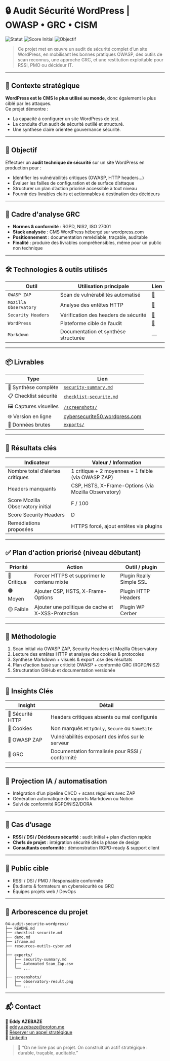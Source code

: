 # 🔒 Audit Sécurité WordPress | OWASP • GRC • CISM

![Statut](https://img.shields.io/badge/statut-finalisé-brightgreen)
![Score Initial](https://img.shields.io/badge/Score_Mozilla-F-red)
![Objectif](https://img.shields.io/badge/Objectif-B%2B-blue)

> Ce projet met en œuvre un audit de sécurité complet d’un site WordPress, en mobilisant les bonnes pratiques OWASP, des outils de scan reconnus, une approche GRC, et une restitution exploitable pour RSSI, PMO ou décideur IT.

---

## 📌 Contexte stratégique

**WordPress est le CMS le plus utilisé au monde**, donc également le plus ciblé par les attaques.  
Ce projet démontre :

- La capacité à configurer un site WordPress de test.
- La conduite d’un audit de sécurité outillé et structuré.
- Une synthèse claire orientée gouvernance sécurité.

---

## 🎯 Objectif

Effectuer un **audit technique de sécurité** sur un site WordPress en production pour :

- Identifier les vulnérabilités critiques (OWASP, HTTP headers…)
- Évaluer les failles de configuration et de surface d’attaque
- Structurer un plan d’action priorisé accessible à tout niveau
- Fournir des livrables clairs et actionnables à destination des décideurs

---

## 🧱 Cadre d'analyse GRC

- **Normes & conformité** : RGPD, NIS2, ISO 27001
- **Stack analysée** : CMS WordPress hébergé sur wordpress.com
- **Positionnement** : documentation remédiable, traçable, auditable
- **Finalité** : produire des livrables compréhensibles, même pour un public non technique

---

## 🛠️ Technologies & outils utilisés

| Outil                  | Utilisation principale                            | Lien |
|------------------------|---------------------------------------------------|------|
| `OWASP ZAP`            | Scan de vulnérabilités automatisé                 | [🔗](https://www.zaproxy.org/) |
| `Mozilla Observatory`  | Analyse des entêtes HTTP                         | [🔗](https://observatory.mozilla.org/) |
| `Security Headers`     | Vérification des headers de sécurité              | [🔗](https://securityheaders.com/) |
| `WordPress`            | Plateforme cible de l’audit                       | [🔗](https://wordpress.com/) |
| `Markdown`             | Documentation et synthèse structurée             | —    |

---

## 📦 Livrables

| Type                      | Lien                                                                 |
|---------------------------|----------------------------------------------------------------------|
| 📄 Synthèse complète       | [`security-summary.md`](./exports/security-summary.md)               |
| 📋 Checklist sécurité     | [`checklist-securite.md`](./checklist-securite.md)                   |
| 🖼️ Captures visuelles     | [`/screenshots/`](./screenshots/)                                    |
| 🌐 Version en ligne       | [cybersecurite50.wordpress.com](https://cybersecurite50.wordpress.com) |
| 📁 Données brutes         | [`exports/`](./exports/)                                             |

---

## 🧪 Résultats clés

| Indicateur                          | Valeur / Information                                       |
|------------------------------------|-------------------------------------------------------------|
| Nombre total d’alertes critiques   | 1 critique + 2 moyennes + 1 faible (via OWASP ZAP)          |
| Headers manquants                  | CSP, HSTS, X-Frame-Options (via Mozilla Observatory)        |
| Score Mozilla Observatory initial  | F / 100                                                     |
| Score Security Headers             | D                                                           |
| Remédiations proposées             | HTTPS forcé, ajout entêtes via plugins                      |

---

## ✅ Plan d'action priorisé (niveau débutant)

| Priorité | Action                                                    | Outil / plugin             |
|----------|-----------------------------------------------------------|----------------------------|
| 🔴 Critique | Forcer HTTPS et supprimer le contenu mixte               | Plugin Really Simple SSL   |
| 🟠 Moyen    | Ajouter CSP, HSTS, X-Frame-Options                       | Plugin HTTP Headers        |
| 🟡 Faible   | Ajouter une politique de cache et X-XSS-Protection       | Plugin WP Cerber           |

---

## 📌 Méthodologie

1. Scan initial via OWASP ZAP, Security Headers et Mozilla Observatory
2. Lecture des entêtes HTTP et analyse des cookies & protocoles
3. Synthèse Markdown + visuels & export .csv des résultats
4. Plan d’action basé sur criticité OWASP + conformité GRC (RGPD/NIS2)
5. Structuration GitHub et documentation versionée

---

## 🧠 Insights Clés

| Insight                            | Détail                                                                |
|------------------------------------|-----------------------------------------------------------------------|
| 🚨 Sécurité HTTP                   | Headers critiques absents ou mal configurés                          |
| 🔐 Cookies                         | Non marqués `HttpOnly`, `Secure` ou `SameSite`                       |
| 🧱 OWASP ZAP                       | Vulnérabilités exposant des infos sur le serveur                     |
| 🧭 GRC                             | Documentation formalisée pour RSSI / conformité                      |

---

## 🚀 Projection IA / automatisation

- Intégration d’un pipeline CI/CD + scans réguliers avec ZAP
- Génération automatique de rapports Markdown ou Notion
- Suivi de conformité RGPD/NIS2/DORA

---

## 🎯 Cas d’usage

- **RSSI / DSI / Décideurs sécurité** : audit initial + plan d’action rapide
- **Chefs de projet** : intégration sécurité dès la phase de design
- **Consultants conformité** : démonstration RGPD-ready & support client

---

## 👥 Public cible

- RSSI / DSI / PMO / Responsable conformité
- Étudiants & formateurs en cybersécurité ou GRC
- Équipes projets web / DevOps

---

## 📂 Arborescence du projet

```
04-audit-securite-wordpress/
├── README.md
├── checklist-securite.md
├── demo.md
├── iframe.md
├── resources-outils-cyber.md
│
├── exports/
│   ├── security-summary.md
│   ├── Automated Scan_Zap.csv
│   └── ...
│
├── screenshots/
│   ├── observatory-result.png
│   └── ...
```

---

## 📬 Contact

👤 **Eddy AZEBAZE**  
📧 [eddy.azebaze@proton.me](mailto:eddy.azebaze@proton.me?subject=Audit%20WP&body=Bonjour%20Eddy%2C%20je%20souhaite%20en%20savoir%20plus%20sur%20votre%20audit%20WordPress...)  
📅 [Réserver un appel stratégique](https://calendly.com/eddy-azebaze-proton/30min)  
🔗 [LinkedIn](https://www.linkedin.com/in/eddy-azebaze-034a20226)

> 🧠 “On ne livre pas un projet. On construit un actif stratégique : durable, traçable, auditable.”

